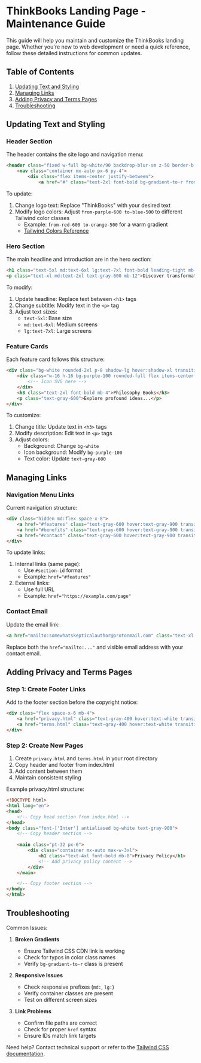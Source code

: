 # ThinkBooks Landing Page - Maintenance Guide

This guide will help you maintain and customize the ThinkBooks landing page. Whether you're new to web development or need a quick reference, follow these detailed instructions for common updates.

## Table of Contents
1. [Updating Text and Styling](#updating-text-and-styling)
2. [Managing Links](#managing-links)
3. [Adding Privacy and Terms Pages](#adding-privacy-and-terms-pages)
4. [Troubleshooting](#troubleshooting)

## Updating Text and Styling

### Header Section
The header contains the site logo and navigation menu:

```html
<header class="fixed w-full bg-white/90 backdrop-blur-sm z-50 border-b border-gray-100">
    <nav class="container mx-auto px-6 py-4">
        <div class="flex items-center justify-between">
            <a href="#" class="text-2xl font-bold bg-gradient-to-r from-purple-600 to-blue-500 bg-clip-text text-transparent">ThinkBooks</a>
```

To update:
1. Change logo text: Replace "ThinkBooks" with your desired text
2. Modify logo colors: Adjust `from-purple-600 to-blue-500` to different Tailwind color classes
   - Example: `from-red-600 to-orange-500` for a warm gradient
   - [Tailwind Colors Reference](https://tailwindcss.com/docs/customizing-colors)

### Hero Section
The main headline and introduction are in the hero section:

```html
<h1 class="text-5xl md:text-6xl lg:text-7xl font-bold leading-tight mb-8 bg-gradient-to-r from-purple-600 to-blue-500 bg-clip-text text-transparent">Books to Make You Think</h1>
<p class="text-xl md:text-2xl text-gray-600 mb-12">Discover transformative books that challenge your perspective and expand your mind.</p>
```

To modify:
1. Update headline: Replace text between `<h1>` tags
2. Change subtitle: Modify text in the `<p>` tag
3. Adjust text sizes:
   - `text-5xl`: Base size
   - `md:text-6xl`: Medium screens
   - `lg:text-7xl`: Large screens

### Feature Cards
Each feature card follows this structure:

```html
<div class="bg-white rounded-2xl p-8 shadow-lg hover:shadow-xl transition-shadow duration-300">
    <div class="w-16 h-16 bg-purple-100 rounded-full flex items-center justify-center mb-6">
        <!-- Icon SVG here -->
    </div>
    <h3 class="text-2xl font-bold mb-4">Philosophy Books</h3>
    <p class="text-gray-600">Explore profound ideas...</p>
</div>
```

To customize:
1. Change title: Update text in `<h3>` tags
2. Modify description: Edit text in `<p>` tags
3. Adjust colors:
   - Background: Change `bg-white`
   - Icon background: Modify `bg-purple-100`
   - Text color: Update `text-gray-600`

## Managing Links

### Navigation Menu Links
Current navigation structure:

```html
<div class="hidden md:flex space-x-8">
    <a href="#features" class="text-gray-600 hover:text-gray-900 transition-colors duration-300">Books</a>
    <a href="#benefits" class="text-gray-600 hover:text-gray-900 transition-colors duration-300">Benefits</a>
    <a href="#contact" class="text-gray-600 hover:text-gray-900 transition-colors duration-300">Contact</a>
</div>
```

To update links:
1. Internal links (same page):
   - Use `#section-id` format
   - Example: `href="#features"`
2. External links:
   - Use full URL
   - Example: `href="https://example.com/page"`

### Contact Email
Update the email link:

```html
<a href="mailto:somewhatskepticalauthor@protonmail.com" class="text-xl text-purple-600 hover:text-purple-700 transition-colors duration-300">somewhatskepticalauthor@protonmail.com</a>
```

Replace both the `href="mailto:..."` and visible email address with your contact email.

## Adding Privacy and Terms Pages

### Step 1: Create Footer Links
Add to the footer section before the copyright notice:

```html
<div class="flex space-x-6 mb-4">
    <a href="privacy.html" class="text-gray-400 hover:text-white transition-colors duration-300">Privacy Policy</a>
    <a href="terms.html" class="text-gray-400 hover:text-white transition-colors duration-300">Terms of Service</a>
</div>
```

### Step 2: Create New Pages
1. Create `privacy.html` and `terms.html` in your root directory
2. Copy header and footer from index.html
3. Add content between them
4. Maintain consistent styling

Example privacy.html structure:
```html
<!DOCTYPE html>
<html lang="en">
<head>
    <!-- Copy head section from index.html -->
</head>
<body class="font-['Inter'] antialiased bg-white text-gray-900">
    <!-- Copy header section -->
    
    <main class="pt-32 px-6">
        <div class="container mx-auto max-w-3xl">
            <h1 class="text-4xl font-bold mb-8">Privacy Policy</h1>
            <!-- Add privacy policy content -->
        </div>
    </main>

    <!-- Copy footer section -->
</body>
</html>
```

## Troubleshooting

Common Issues:
1. **Broken Gradients**
   - Ensure Tailwind CSS CDN link is working
   - Check for typos in color class names
   - Verify `bg-gradient-to-r` class is present

2. **Responsive Issues**
   - Check responsive prefixes (`md:`, `lg:`)
   - Verify container classes are present
   - Test on different screen sizes

3. **Link Problems**
   - Confirm file paths are correct
   - Check for proper `href` syntax
   - Ensure IDs match link targets

Need help? Contact technical support or refer to the [Tailwind CSS documentation](https://tailwindcss.com/docs).